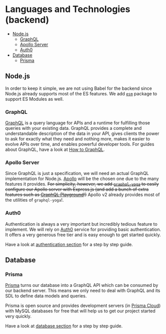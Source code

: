 # Languages and Technologies (backend)

- [Node.js](#nodejs)
  - [GraphQL](#graphql)
  - [Apollo Server](#apollo-server)
  - [Auth0](#auth0)
- [Database](#database)
  - [Prisma](#prisma)

## Node.js

In order to keep it simple, we are not using Babel for the backend since Node.js already supports most of the ES features. We add [`esm`](https://github.com/standard-things/esm) package to support ES Modules as well.

### GraphQL

[GraphQL](https://graphql.org/) is a query language for APIs and a runtime for fulfilling those queries with your existing data. GraphQL provides a complete and understandable description of the data in your API, gives clients the power to ask for exactly what they need and nothing more, makes it easier to evolve APIs over time, and enables powerful developer tools. For guides about GraphQL, have a look at [How to GraphQL](https://www.howtographql.com/).

### Apollo Server

Since GraphQL is just a specification, we will need an actual GraphQL implementation for Node.js. [Apollo](https://www.apollographql.com/) will be the chosen one due to the many features it provides. ~~For simplicity, however, we add [`graphql-yoga`](https://github.com/prismagraphql/graphql-yoga) to easily configure our Apollo server with Express.js (and add a bunch of extra features such as [GraphQL Playground](https://github.com/prismagraphql/graphql-playground)!)~~ Apollo v2 already provides most of the utilities of `graphql-yoga`!.

### Auth0

Authentication is always a very important but incredibly tedious feature to implement. We will rely on [Auth0](https://auth0.com/) service for providing basic authentication. It offers a very generous free tier and is easy enough to get started quickly.

Have a look at [authentication section](auth.md) for a step by step guide.

## Database

### Prisma

[Prisma](https://www.prisma.io) turns our database into a GraphQL API which can be consumed by our backend server. This means we only need to deal with GraphQL and its SDL to define data models and queries.

Prisma is open source and provides development servers (in [Prisma Cloud](https://www.prisma.io/cloud/)) with MySQL databases for free that will help us to get our project started very quickly.

Have a look at [database section](database.md) for a step by step guide.
